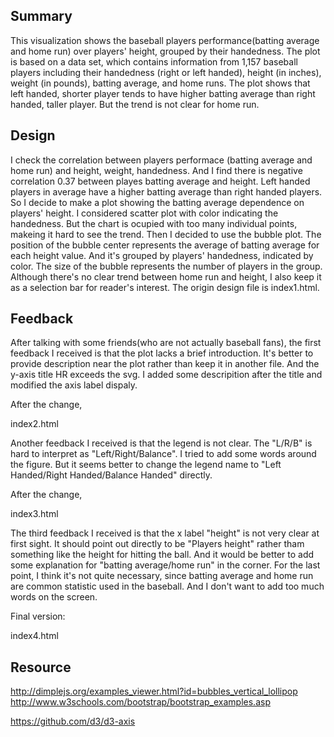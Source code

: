 ## Summary
This visualization shows the baseball players performance(batting average and home run) over players' height, grouped by their handedness.
The plot is based on a data set, which contains information from 1,157 baseball players including their handedness (right or left handed),
height (in inches), weight (in pounds), batting average, and home runs. The plot shows that left handed, shorter player tends to have 
higher batting average than right handed, taller player. But the trend is not clear for home run.

## Design
I check the correlation between players performace (batting average and home run) and height, weight, handedness. And I find there is
negative correlation 0.37 between playes batting average and height.  Left handed players in average have a higher batting average than right handed
players. So I decide to make a plot showing the batting average dependence on players' height. I considered scatter plot with color indicating 
the handedness. But the chart is ocupied with too many individual points, makeing it hard to see the trend. Then I decided to use the bubble 
plot. The position of the bubble center represents the average of batting average for each height value. And it's grouped by players' handedness,
indicated by color. The size of the bubble represents the number of players in the group. Although there's no clear trend between home run and
height, I also keep it as a selection bar for reader's interest.
The origin design file is index1.html.

## Feedback

After talking with some friends(who are not actually baseball fans), the first feedback I received is that the plot lacks a brief introduction. It's better to provide description near the plot rather than keep it in another file.  And the y-axis title HR exceeds the svg. I added some descripition after the title and modified the axis label dispaly. 

After the change, 

index2.html

Another feedback I received is that the legend is not clear. The "L/R/B" is hard to interpret as "Left/Right/Balance". I tried to add
some words around the figure. But it seems better to change the legend name to "Left Handed/Right Handed/Balance Handed" directly. 

After the change, 

index3.html

The third feedback I received is that the x label "height" is not very clear at first sight. It should point out directly to be "Players height" rather tham something like the height for hitting the ball. And it would be better to add some explanation for "batting average/home run" in the corner. For the last point, I think it's not quite necessary, since batting average and home run are common statistic used in the baseball. And I don't want to add too much words on the screen.

Final version:

index4.html

## Resource

http://dimplejs.org/examples_viewer.html?id=bubbles_vertical_lollipop
http://www.w3schools.com/bootstrap/bootstrap_examples.asp

https://github.com/d3/d3-axis
